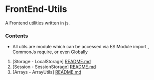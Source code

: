 # FrontEnd-Utils
A Frontend utilities written in js.

### Contents

* All utils are module which can be accessed via ES Module import , CommonJs require, or even Globally

1) [Storage - LocalStorage] [README.md](src/StorageUtils/README.md)
2) [Session - SessionStorage] [README.md](src/SessionUtils/README.md)
3) [Arrays - ArrayUtils] [README.md](src/ArrayUtils/README.md)
